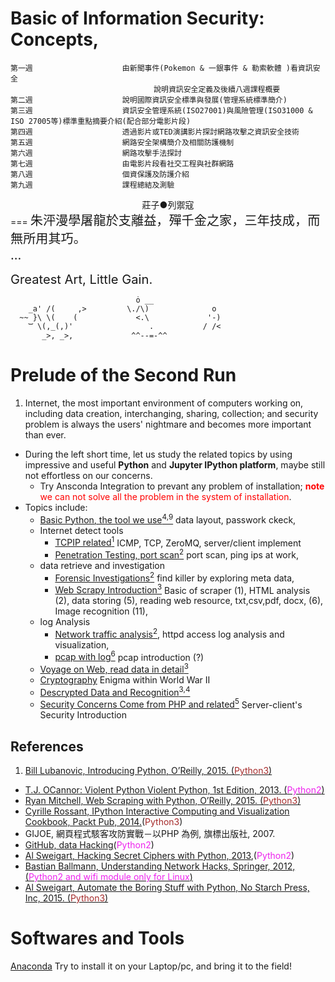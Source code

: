 Basic of Information Security: Concepts, 
===
```
第一週                    由新聞事件(Pokemon & 一銀事件 & 勒索軟體 )看資訊安全
                                說明資訊安全定義及後續八週課程概要
第二週                    說明國際資訊安全標準與發展(管理系統標準簡介)
第三週                    資訊安全管理系統(ISO27001)與風險管理(ISO31000 & ISO 27005等)標準重點摘要介紹(配合部分電影片段)
第四週                    透過影片或TED演講影片探討網路攻擊之資訊安全技術
第五週                    網路安全架構簡介及相關防護機制
第六週                    網路攻擊手法探討
第七週                    由電影片段看社交工程與社群網路
第八週                    個資保護及防護介紹
第九週                    課程總結及測驗
```
<div align="center">莊子●列禦寇</div>
===
<big><big>
朱泙漫學屠龍於支離益，殫千金之家，三年技成，而無所用其巧。<br>
...<br>

Greatest Art, Little Gain.<br>
</big></big>


``` 
                            ȯ __
    _a' /(     ,>         \./\)              o
  ~~ }\ \(    (             <.\             '-) 
    ͝͝  \(,_(,)'                 .           / /<
       _>, _>,             ^^--=-^^     
```

Prelude of the Second Run
===
1. Internet, the most important environment of computers working on, including data creation, interchanging, sharing, collection; and security problem is always the users' nightmare and becomes more important than ever.
- During the left short time, let us study the related topics by using impressive and useful **Python** and **Jupyter IPython platform**, maybe still not effortless on our concerns.
   - Try Ansconda Integration to prevant any problem of installation; <font color="red">**note** we can not solve all the problem in the system of installation</font>.
- Topics include:
  - [Basic Python, the tool we use<sup>4,9</sup>](AutomaticTheStaffWithPython/index.ipynb#Ch06---Manipulating-Strings) data layout, passwork ckeck,
  - Internet detect tools 
    - [TCPIP related<sup>1</sup>](tcp_py/TCPIP.ipynb) ICMP, TCP, ZeroMQ, server/client implement 
    - [Penetration Testing, port scan<sup>2</sup>](PythonViolent/PythonViolent/CH2/ch2.ipynb) port scan, ping ips at work,
  - data retrieve and investigation
    - [Forensic Investigations<sup>2</sup>](PythonViolent/PythonViolent/CH3/ch3.ipynb) find killer by exploring meta data,
    - [Web Scrapy Introduction<sup>3</sup>](WebScrapingWithPython/python-scraping-master/index.ipynb) Basic of scraper (1), HTML analysis (2), data storing (5), reading web resource, txt,csv,pdf, docx, (6), Image recognition (11), 
  - log Analysis
    - [Network traffic analysis$^2$](apache/nginx-log-analysis.ipynb#Nginx-log-analysis-with-pandas-and-matplotlib), httpd access log analysis and visualization,
    - [pcap with log<sup>6</sup>](pcap/data_hacking-master/index.ipynb#data_hacking) pcap introduction (?)
  - [Voyage on Web, read data in detail<sup>3</sup>](WebScrapingWithPython/python-scraping-master/index.ipynb)
  - [Cryptography](PythonCipher/hackingciphers/GermanEnigma.ipynb#Cryptography) Enigma within World War II
  - [Descrypted Data and Recognition<sup>3,4</sup>](WebScrapingWithPython/python-scraping-master/index.ipynb)
  - [Security Concerns Come from PHP and related<sup>5</sup>](PHPHacher/hackerPHP.ipynb#Hacker) Server-client's Security Introduction





References
--
1. [Bill Lubanovic, Introducing Python, O’Reilly, 2015. (<font color="brown">Python3</font>)](introducing-python-master/Introducing%20Python.pdf)
- [T.J. OCannor: Violent Python Violent Python, 1st Edition, 2013. (<font color="#ee22ee">Python2</font>)](PythonViolent/ViolentPython.ipynb)
- [Ryan Mitchell, Web Scraping with Python, O’Reilly, 2015. (<font color="brown">Python3</font>)](WebScrapingWithPython/OReilly.Web.Scraping.with.Python.2015.6.pdf)
- [Cyrille Rossant, IPython Interactive Computing and Visualization Cookbook, Packt Pub, 2014.](http://localhost:8888/files/Documents/prepare/IPython%20Interactive%20Computing%20and%20Visualization%20Cookbook.pdf)(<font color="brown">Python3</font>)
- GIJOE, 網頁程式駭客攻防實戰－以PHP 為例, 旗標出版社, 2007. 
- [GitHub, data Hacking](https://github.com/ClickSecurity/data_hacking)(<font color="#ee22ee">Python2</font>)
- [Al Sweigart, Hacking Secret Ciphers with Python, 2013](PythonCipher/HackingSecretCiphersWithPython.pdf),(<font color="#ee22ee">Python2</font>)
- [Bastian Ballmann, Understanding Network Hacks, Springer, 2012, (<font color="#ee22ee">Python2 and wifi module only for Linux</font>)](PythonHacker/PythonHaching.pdf)
- [Al Sweigart, Automate the Boring Stuff with Python, No Starch Press, Inc, 2015. (<font color="brown">Python3</font>)](Automate%20the%20Boring%20Stuff%20with%20Python.pdf)

Softwares and Tools
===
[Anaconda](https://www.continuum.io/downloads) Try to install it on your Laptop/pc, and bring it to the field!